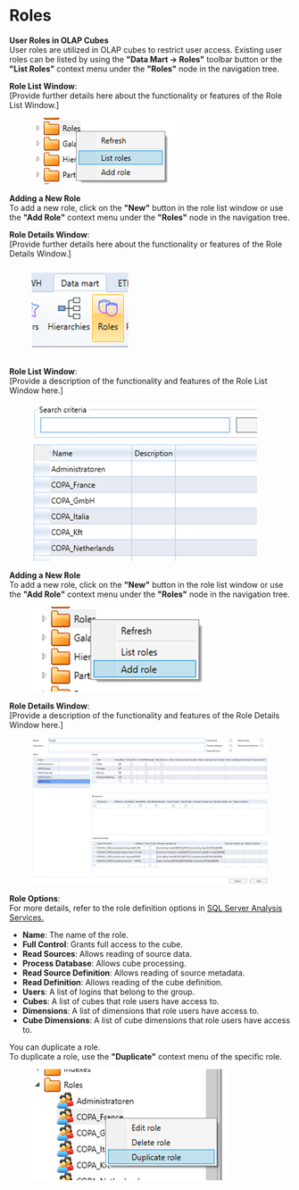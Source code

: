 # Roles

**User Roles in OLAP Cubes**\
User roles are utilized in OLAP cubes to restrict user access. Existing user roles can be listed by using the **"Data Mart → Roles"** toolbar button or the **"List Roles"** context menu under the **"Roles"** node in the navigation tree.

**Role List Window**:\
\[Provide further details here about the functionality or features of the Role List Window.]

<figure><img src="../../.gitbook/assets/image (42).png" alt=""><figcaption></figcaption></figure>

**Adding a New Role**\
To add a new role, click on the **"New"** button in the role list window or use the **"Add Role"** context menu under the **"Roles"** node in the navigation tree.

**Role Details Window**:\
\[Provide further details here about the functionality or features of the Role Details Window.]

<figure><img src="../../.gitbook/assets/image (43).png" alt=""><figcaption></figcaption></figure>

**Role List Window**:\
\[Provide a description of the functionality and features of the Role List Window here.]

<figure><img src="../../.gitbook/assets/image (44).png" alt=""><figcaption></figcaption></figure>

**Adding a New Role**\
To add a new role, click on the **"New"** button in the role list window or use the **"Add Role"** context menu under the **"Roles"** node in the navigation tree.

<figure><img src="../../.gitbook/assets/image (46).png" alt=""><figcaption></figcaption></figure>

**Role Details Window**:\
\[Provide a description of the functionality and features of the Role Details Window here.]

<figure><img src="../../.gitbook/assets/image (47).png" alt=""><figcaption></figcaption></figure>

**Role Options**:\
For more details, refer to the role definition options in [SQL Server Analysis Services.](https://learn.microsoft.com/en-us/analysis-services/tabular-models/roles-ssas-tabular?view=asallproducts-allversions)

* **Name**: The name of the role.
* **Full Control**: Grants full access to the cube.
* **Read Sources**: Allows reading of source data.
* **Process Database**: Allows cube processing.
* **Read Source Definition**: Allows reading of source metadata.
* **Read Definition**: Allows reading of the cube definition.
* **Users**: A list of logins that belong to the group.
* **Cubes**: A list of cubes that role users have access to.
* **Dimensions**: A list of dimensions that role users have access to.
* **Cube Dimensions**: A list of cube dimensions that role users have access to.

You can duplicate a role.\
To duplicate a role, use the **"Duplicate"** context menu of the specific role.

<figure><img src="../../.gitbook/assets/image (48).png" alt=""><figcaption></figcaption></figure>
